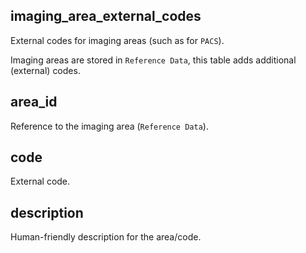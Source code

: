 ## imaging_area_external_codes

External codes for imaging areas (such as for `PACS`).

Imaging areas are stored in `Reference Data`, this
table adds additional (external) codes.

## area_id

Reference to the imaging area (`Reference Data`).

## code

External code.

## description

Human-friendly description for the area/code.

